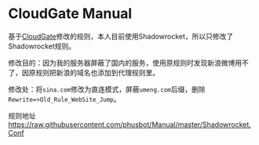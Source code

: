 CloudGate Manual
==========

基于[CloudGate](https://github.com/BurpSuite/Manual)修改的规则，本人目前使用Shadowrocket，所以只修改了Shadowrocket规则。

修改目的：因为我的服务器屏蔽了国内的服务，使用原规则时发现新浪微博用不了，因原规则把新浪的域名也添加到代理规则里。

修改处：将`sina.com`修改为直连模式，屏蔽`umeng.com`后缀，删除`Rewrite=>Old_Rule_WebSite_Jump`。

规则地址 https://raw.githubusercontent.com/phusbot/Manual/master/Shadowrocket.Conf
